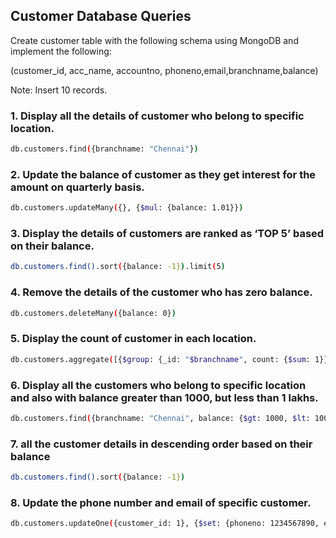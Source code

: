## Customer Database Queries

Create customer table with the following schema using MongoDB and implement the following:

(customer_id, acc_name, accountno, phoneno,email,branchname,balance)

Note: Insert 10 records.

### 1. Display all the details of customer who belong to specific location.

```bash
db.customers.find({branchname: "Chennai"})
```

### 2. Update the balance of customer as they get interest for the amount on quarterly basis.

```bash
db.customers.updateMany({}, {$mul: {balance: 1.01}})
```

### 3. Display the details of customers are ranked as ‘TOP 5’ based on their balance.

```bash
db.customers.find().sort({balance: -1}).limit(5)
```

### 4. Remove the details of the customer who has zero balance.

```bash
db.customers.deleteMany({balance: 0})
```

### 5. Display the count of customer in each location.

```bash
db.customers.aggregate([{$group: {_id: "$branchname", count: {$sum: 1}}}])
```

### 6. Display all the customers who belong to specific location and also with balance greater than 1000, but less than 1 lakhs.

```bash
db.customers.find({branchname: "Chennai", balance: {$gt: 1000, $lt: 100000}})
```

### 7. all the customer details in descending order based on their balance

```bash
db.customers.find().sort({balance: -1})
```

### 8. Update the phone number and email of specific customer.

```bash
db.customers.updateOne({customer_id: 1}, {$set: {phoneno: 1234567890, email: "mail@example.com"}})
```
